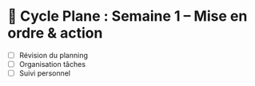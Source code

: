 # 🔄 Cycle Plane : Semaine 1 – Mise en ordre & action

- [ ] Révision du planning
- [ ] Organisation tâches
- [ ] Suivi personnel